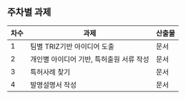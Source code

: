  ## 주차별 과제
   
   차수 | 과제 | 산출물
   ------- | ------------ | -----------
1 | 팀별 TRIZ기반 아이디어 도출 | 문서
2 | 개인별 아이디어 기반, 특허출원 서류 작성 | 문서
3 | 특허사례 찾기 | 문서
4 | 발명설명서 작성 | 문서
